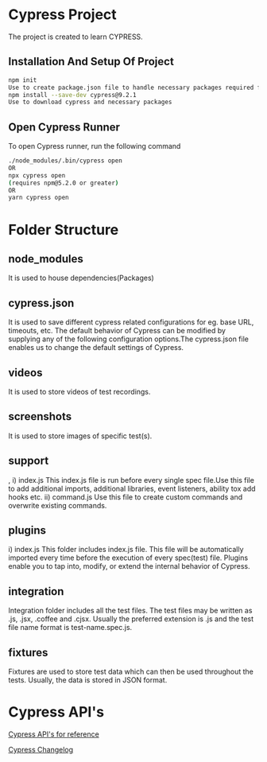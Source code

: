 # Cypress Project

The project is created to learn CYPRESS.

## Installation And Setup Of Project

```bash
npm init 
Use to create package.json file to handle necessary packages required for the project
npm install --save-dev cypress@9.2.1 
Use to download cypress and necessary packages
```

## Open Cypress Runner

To open Cypress runner, run the following command

```bash
./node_modules/.bin/cypress open
OR
npx cypress open
(requires npm@5.2.0 or greater)
OR
yarn cypress open
```

# Folder Structure

## node_modules

It is used to house dependencies(Packages)

## cypress.json

It is used to save different cypress related configurations for eg. base URL, timeouts, etc. The default behavior of Cypress can be modified by supplying any of the following configuration options.The cypress.json file enables us to change the default settings of Cypress.

## videos

It is used to store videos of test recordings.

## screenshots

It is used to store images of specific test(s).

## support
  ,
i) index.js
This index.js file is run before every single spec file.Use this file to add additional imports, additional libraries, event listeners,
ability tox add hooks etc.
ii) command.js
Use this file to create custom commands and overwrite existing commands.

## plugins

i) index.js
This folder includes index.js file. This file will be automatically imported every time before the execution of every spec(test) file. Plugins enable you to tap into, modify, or extend the internal behavior of Cypress.

## integration

Integration folder includes all the test files. The test files may be written as .js, .jsx, .coffee and .cjsx. Usually the preferred extension is .js and the test file name format is test-name.spec.js.

##  fixtures

Fixtures are used to store test data which can then be used throughout the tests. Usually, the data is stored in JSON format.

# Cypress API's

[Cypress API's for reference](https://docs.cypress.io/api/table-of-contents)

[Cypress Changelog](https://docs.cypress.io/guides/references/changelog)
